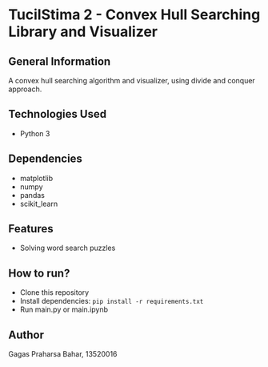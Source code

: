 # TucilStima 2 - Convex Hull Searching Library and Visualizer

## General Information

A convex hull searching algorithm and visualizer, using divide and conquer approach.

## Technologies Used

- Python 3

## Dependencies

- matplotlib
- numpy
- pandas
- scikit_learn

## Features

- Solving word search puzzles

## How to run?

- Clone this repository
- Install dependencies: `pip install -r requirements.txt`
- Run main.py or main.ipynb

## Author

Gagas Praharsa Bahar, 13520016
